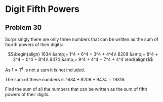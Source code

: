 # Digit Fifth Powers

## Problem 30

Surprisingly there are only three numbers that can be written as the sum of fourth powers of their digits:

$$\begin{align}
1634 &amp;= 1^4 + 6^4 + 3^4 + 4^4\\
8208 &amp;= 8^4 + 2^4 + 0^4 + 8^4\\
9474 &amp;= 9^4 + 4^4 + 7^4 + 4^4
\end{align}$$

As $`1 = 1^4`$ is not a sum it is not included.

The sum of these numbers is $`1634 + 8208 + 9474 = 19316`$.

Find the sum of all the numbers that can be written as the sum of fifth powers of their digits.
